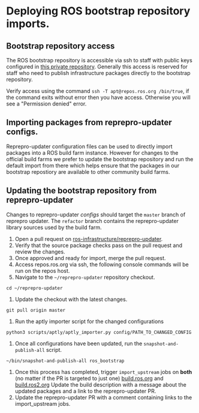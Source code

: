 # Deploying ROS bootstrap repository imports.

## Bootstrap repository access

The ROS bootstrap repository is accessible via ssh to staff with public keys configured in [this private repository](https://github.com/osrf/chef-osrf/tree/latest/data_bags/staff_public_keys).
Generally this access is reserved for staff who need to publish infrastructure packages directly to the bootstrap repository.

Verify access using the command `ssh -T apt@repos.ros.org /bin/true`, if the command exits without error then you have access.
Otherwise you will see a "Permission denied" error.

## Importing packages from reprepro-updater configs.

Reprepro-updater configuration files can be used to directly import packages into a ROS build farm instance.
However for changes to the official build farms we prefer to update the bootstrap repository and run the default import from there which helps ensure that the packages in our bootstrap repostiory are available to other community build farms.

## Updating the bootstrap repository from reprepro-updater

Changes to reprepro-updater *configs* should target the `master` branch of reprepro updater.
The `refactor` branch contains the reprepro-updater library sources used by the build farm.

1. Open a pull request on [ros-infrastructure/reprepro-updater](https://github.com/ros-infrastructure/reprepro-updater).
1. Verify that the source package checks pass on the pull request and review the changes.
1. Once approved and ready for import, merge the pull request.
1. Access repos.ros.org via ssh, the following console commands will be run on the repos host.
1. Navigate to the `~/reprepro-updater` repository checkout.
```
cd ~/reprepro-updater
```
1. Update the checkout with the latest changes.
```
git pull origin master
```
1. Run the aptly importer script for the changed configurations
```
python3 scripts/aptly/aptly_importer.py config/PATH_TO_CHANGED_CONFIG
```
1. Once all configurations have been updated, run the `snapshot-and-publish-all` script.
```
~/bin/snapshot-and-publish-all ros_bootstrap
```
1. Once this process has completed, trigger `import_upstream` jobs on **both** (no matter if the PR is targeted to just one)  [build.ros.org](https://build.ros.org/job/import_upstream) and [build.ros2.org](https://build.ros2.org/job/import_upstream)
Update the build description with a message about the updated packages and a link to the reprepro-updater PR.
1. Update the reprepro-updater PR with a comment containing links to the import_upstream jobs.
